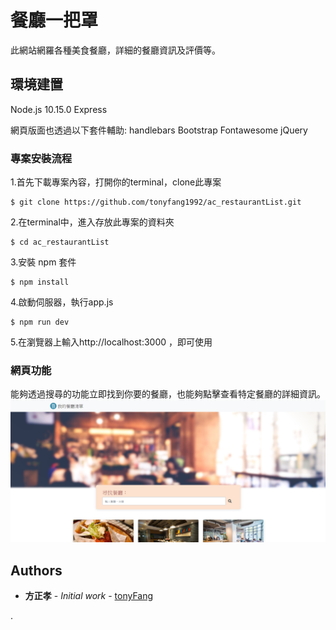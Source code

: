 # 餐廳一把罩

此網站網羅各種美食餐廳，詳細的餐廳資訊及評價等。


## 環境建置

Node.js 10.15.0
Express

網頁版面也透過以下套件輔助:
handlebars
Bootstrap
Fontawesome
jQuery

### 專案安裝流程

1.首先下載專案內容，打開你的terminal，clone此專案
```
$ git clone https://github.com/tonyfang1992/ac_restaurantList.git
```
2.在terminal中，進入存放此專案的資料夾
```
$ cd ac_restaurantList
```
3.安裝 npm 套件
```
$ npm install 
```
4.啟動伺服器，執行app.js
```
$ npm run dev
```
5.在瀏覽器上輸入http://localhost:3000 ，即可使用


### 網頁功能
能夠透過搜尋的功能立即找到你要的餐廳，也能夠點擊查看特定餐廳的詳細資訊。
![image](https://github.com/tonyfang1992/ac_restaurantList/blob/master/forreadme.png)

## Authors

* **方正孝** - *Initial work* - [tonyFang](https://github.com/tonyfang1992)

.




